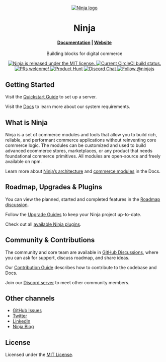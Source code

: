 <p align="center">
  <a href="https://www.ninjajs.com">
  <picture>
    <source media="(prefers-color-scheme: dark)" srcset="https://user-images.githubusercontent.com/59018053/229103275-b5e482bb-4601-46e6-8142-244f531cebdb.svg">
    <source media="(prefers-color-scheme: light)" srcset="https://user-images.githubusercontent.com/59018053/229103726-e5b529a3-9b3f-4970-8a1f-c6af37f087bf.svg">
    <img alt="Ninja logo" src="https://user-images.githubusercontent.com/59018053/229103726-e5b529a3-9b3f-4970-8a1f-c6af37f087bf.svg">
    </picture>
  </a>
</p>
<h1 align="center">
  Ninja
</h1>

<h4 align="center">
  <a href="https://docs.ninjajs.com">Documentation</a> |
  <a href="https://www.ninjajs.com">Website</a>
</h4>

<p align="center">
  Building blocks for digital commerce
</p>
<p align="center">
  <a href="https://github.com/ninjajs/ninja/blob/develop/LICENSE">
    <img src="https://img.shields.io/badge/license-MIT-blue.svg" alt="Ninja is released under the MIT license." />
  </a>
  <a href="https://circleci.com/gh/ninjajs/ninja">
    <img src="https://circleci.com/gh/ninjajs/ninja.svg?style=shield" alt="Current CircleCI build status." />
  </a>
  <a href="https://github.com/ninjajs/ninja/blob/develop/CONTRIBUTING.md">
    <img src="https://img.shields.io/badge/PRs-welcome-brightgreen.svg?style=flat" alt="PRs welcome!" />
  </a>
    <a href="https://www.producthunt.com/posts/ninja"><img src="https://img.shields.io/badge/Product%20Hunt-%231%20Product%20of%20the%20Day-%23DA552E" alt="Product Hunt"></a>
  <a href="https://discord.gg/xpCwq3Kfn8">
    <img src="https://img.shields.io/badge/chat-on%20discord-7289DA.svg" alt="Discord Chat" />
  </a>
  <a href="https://twitter.com/intent/follow?screen_name=ninjajs">
    <img src="https://img.shields.io/twitter/follow/ninjajs.svg?label=Follow%20@ninjajs" alt="Follow @ninjajs" />
  </a>
</p>

## Getting Started

Visit the [Quickstart Guide](https://docs.ninjajs.com/create-ninja-app) to set up a server.

Visit the [Docs](https://docs.ninjajs.com/development/backend/prepare-environment) to learn more about our system requirements.

## What is Ninja

Ninja is a set of commerce modules and tools that allow you to build rich, reliable, and performant commerce applications without reinventing core commerce logic. The modules can be customized and used to build advanced ecommerce stores, marketplaces, or any product that needs foundational commerce primitives. All modules are open-source and freely available on npm.

Learn more about [Ninja’s architecture](https://docs.ninjajs.com/development/fundamentals/architecture-overview) and [commerce modules](https://docs.ninjajs.com/modules/overview) in the Docs.

## Roadmap, Upgrades & Plugins

You can view the planned, started and completed features in the [Roadmap discussion](https://github.com/ninjajs/ninja/discussions/categories/roadmap).

Follow the [Upgrade Guides](https://docs.ninjajs.com/upgrade-guides/) to keep your Ninja project up-to-date.

Check out all [available Ninja plugins](https://ninjajs.com/plugins/).

## Community & Contributions

The community and core team are available in [GitHub Discussions](https://github.com/ninjajs/ninja/discussions), where you can ask for support, discuss roadmap, and share ideas.

Our [Contribution Guide](https://github.com/ninjajs/ninja/blob/develop/CONTRIBUTING.md) describes how to contribute to the codebase and Docs.

Join our [Discord server](https://discord.com/invite/ninjajs) to meet other community members.

## Other channels

- [GitHub Issues](https://github.com/ninjajs/ninja/issues)
- [Twitter](https://twitter.com/ninjajs)
- [LinkedIn](https://www.linkedin.com/company/ninjajs)
- [Ninja Blog](https://ninjajs.com/blog/)

## License

Licensed under the [MIT License](https://github.com/ninjajs/ninja/blob/develop/LICENSE).
